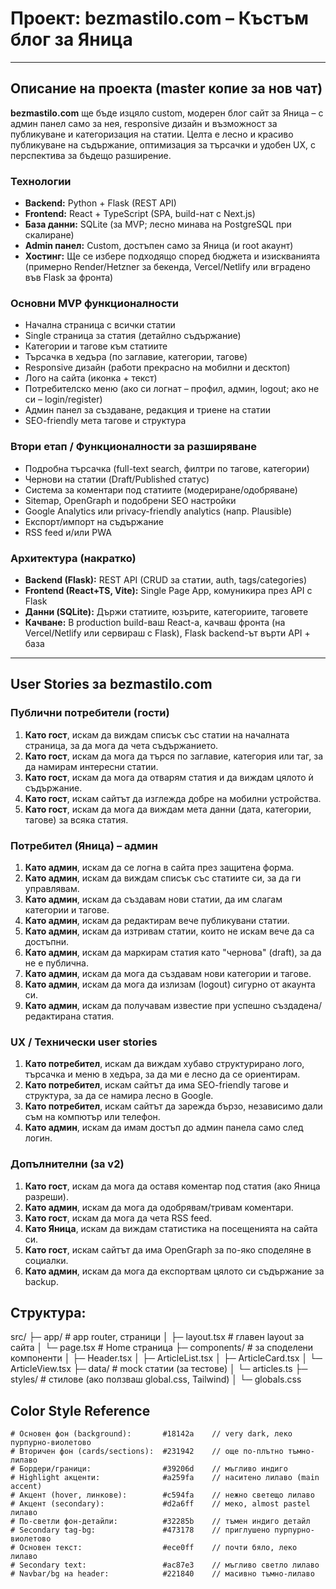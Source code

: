 # **Проект: bezmastilo.com – Къстъм блог за Яница**

---

## **Описание на проекта (master копие за нов чат)**

**bezmastilo.com** ще бъде изцяло custom, модерен блог сайт за Яница – с админ панел само за нея, responsive дизайн и възможност за публикуване и категоризация на статии. Целта е лесно и красиво публикуване на съдържание, оптимизация за търсачки и удобен UX, с перспектива за бъдещо разширение.

### **Технологии**

- **Backend:** Python + Flask (REST API)
- **Frontend:** React + TypeScript (SPA, build-нат с Next.js)
- **База данни:** SQLite (за MVP; лесно минава на PostgreSQL при скалиране)
- **Admin панел:** Custom, достъпен само за Яница (и root акаунт)
- **Хостинг:** Ще се избере подходящо според бюджета и изискванията (примерно Render/Hetzner за бекенда, Vercel/Netlify или вградено във Flask за фронта)

### **Основни MVP функционалности**

- Начална страница с всички статии
- Single страница за статия (детайлно съдържание)
- Категории и тагове към статиите
- Търсачка в хедъра (по заглавие, категории, тагове)
- Responsive дизайн (работи прекрасно на мобилни и десктоп)
- Лого на сайта (иконка + текст)
- Потребителско меню (ако си логнат – профил, админ, logout; ако не си – login/register)
- Админ панел за създаване, редакция и триене на статии
- SEO-friendly мета тагове и структура

### **Втори етап / Функционалности за разширяване**

- Подробна търсачка (full-text search, филтри по тагове, категории)
- Чернови на статии (Draft/Published статус)
- Система за коментари под статиите (модериране/одобряване)
- Sitemap, OpenGraph и подобрени SEO настройки
- Google Analytics или privacy-friendly analytics (напр. Plausible)
- Експорт/импорт на съдържание
- RSS feed и/или PWA

### **Архитектура (накратко)**

- **Backend (Flask):** REST API (CRUD за статии, auth, tags/categories)
- **Frontend (React+TS, Vite):** Single Page App, комуникира през API с Flask
- **Данни (SQLite):** Държи статиите, юзърите, категориите, таговете
- **Качване:** В production build-ваш React-а, качваш фронта (на Vercel/Netlify или сервираш с Flask), Flask backend-ът върти API + база

---

## **User Stories за bezmastilo.com**

### **Публични потребители (гости)**

1. **Като гост**, искам да виждам списък със статии на началната страница, за да мога да чета съдържанието.
2. **Като гост**, искам да мога да търся по заглавие, категория или таг, за да намирам интересни статии.
3. **Като гост**, искам да мога да отварям статия и да виждам цялото ѝ съдържание.
4. **Като гост**, искам сайтът да изглежда добре на мобилни устройства.
5. **Като гост**, искам да мога да виждам мета данни (дата, категории, тагове) за всяка статия.

### **Потребител (Яница) – админ**

1. **Като админ**, искам да се логна в сайта през защитена форма.
2. **Като админ**, искам да виждам списък със статиите си, за да ги управлявам.
3. **Като админ**, искам да създавам нови статии, да им слагам категории и тагове.
4. **Като админ**, искам да редактирам вече публикувани статии.
5. **Като админ**, искам да изтривам статии, които не искам вече да са достъпни.
6. **Като админ**, искам да маркирам статия като "чернова" (draft), за да не е публична.
7. **Като админ**, искам да мога да създавам нови категории и тагове.
8. **Като админ**, искам да мога да излизам (logout) сигурно от акаунта си.
9. **Като админ**, искам да получавам известие при успешно създадена/редактирана статия.

### **UX / Технически user stories**

1. **Като потребител**, искам да виждам хубаво структурирано лого, търсачка и меню в хедъра, за да ми е лесно да се ориентирам.
2. **Като потребител**, искам сайтът да има SEO-friendly тагове и структура, за да се намира лесно в Google.
3. **Като потребител**, искам сайтът да зарежда бързо, независимо дали съм на компютър или телефон.
4. **Като админ**, искам да имам достъп до админ панела само след логин.

### **Допълнителни (за v2)**

1. **Като гост**, искам да мога да оставя коментар под статия (ако Яница разреши).
2. **Като админ**, искам да мога да одобрявам/тривам коментари.
3. **Като гост**, искам да мога да чета RSS feed.
4. **Като Яница**, искам да виждам статистика на посещенията на сайта си.
5. **Като гост**, искам сайтът да има OpenGraph за по-яко споделяне в социалки.
6. **Като админ**, искам да мога да експортвам цялото си съдържание за backup.

## **Структура:**

src/
├─ app/ # app router, страници
│ ├─ layout.tsx # главен layout за сайта
│ └─ page.tsx # Home страница
├─ components/ # за споделени компоненти
│ ├─ Header.tsx
│ ├─ ArticleList.tsx
│ ├─ ArticleCard.tsx
│ └─ ArticleView.tsx
├─ data/ # mock статии (за тестове)
│ └─ articles.ts
├─ styles/ # стилове (ако ползваш global.css, Tailwind)
│ └─ globals.css

## **Color Style Reference**

```
# Основен фон (background):       #18142a    // very dark, леко пурпурно-виолетово
# Вторичен фон (cards/sections):  #231942    // още по-плътно тъмно-лилаво
# Бордери/граници:                #39206d    // мъгливо индиго
# Highlight акценти:              #a259fa    // наситено лилаво (main accent)
# Акцент (hover, линкове):        #c594fa    // нежно светещо лилаво
# Акцент (secondary):             #d2a6ff    // меко, almost pastel лилаво
# По-светли фон-детайли:          #32285b    // тъмен индиго детайл
# Secondary tag-bg:               #473178    // приглушено пурпурно-виолетово
# Основен текст:                  #ece0ff    // почти бяло, леко лилаво
# Secondary text:                 #ac87e3    // мъгливо светло лилаво
# Navbar/bg на header:            #221840    // масивно тъмно-лилаво

```
